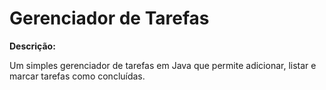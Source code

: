 # Gerenciador de Tarefas

**Descrição:**

Um simples gerenciador de tarefas em Java que permite adicionar, listar e marcar tarefas como concluídas.
